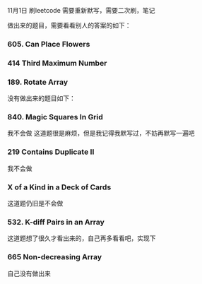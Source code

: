 11月1日 刷leetcode
需要重新默写，需要二次刷，笔记

做出来的题目，需要看看别人的答案的如下：
### 605. Can Place Flowers
### 414 Third Maximum Number
### 189. Rotate Array


没有做出来的题目如下：
### 840. Magic Squares In Grid
我不会做
这道题很是麻烦，但是我记得我默写过，不妨再默写一遍吧
### 219 Contains Duplicate II
我不会做
### X of a Kind in a Deck of Cards
这道题仍旧是不会做
### 532. K-diff Pairs in an Array
这道题想了很久才看出来的，自己再多看看吧，实现下
### 665 Non-decreasing Array
自己没有做出来